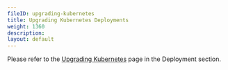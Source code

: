 ```yaml
---
fileID: upgrading-kubernetes
title: Upgrading Kubernetes Deployments
weight: 1360
description: 
layout: default
---
```

Please refer to the [Upgrading Kubernetes](../deployment/kubernetes/deployment-kubernetes-upgrading)
page in the Deployment section.
